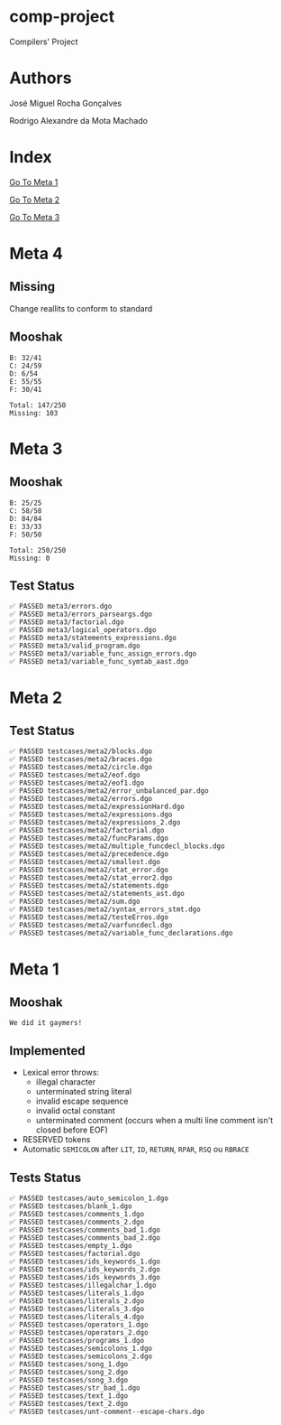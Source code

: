 # comp-project

Compilers' Project

# Authors

José Miguel Rocha Gonçalves

Rodrigo Alexandre da Mota Machado


# Index

[Go To Meta 1](#meta-1)

[Go To Meta 2](#meta-2)

[Go To Meta 3](#meta-3)

# Meta 4

## Missing

Change reallits to conform to standard

## Mooshak

```
B: 32/41
C: 24/59
D: 6/54
E: 55/55
F: 30/41

Total: 147/250
Missing: 103
```

# Meta 3

## Mooshak

```
B: 25/25
C: 58/58
D: 84/84
E: 33/33
F: 50/50

Total: 250/250
Missing: 0
```

## Test Status

```
✅ PASSED meta3/errors.dgo
✅ PASSED meta3/errors_parseargs.dgo
✅ PASSED meta3/factorial.dgo
✅ PASSED meta3/logical_operators.dgo
✅ PASSED meta3/statements_expressions.dgo
✅ PASSED meta3/valid_program.dgo
✅ PASSED meta3/variable_func_assign_errors.dgo
✅ PASSED meta3/variable_func_symtab_aast.dgo
```

# Meta 2

## Test Status

```
✅ PASSED testcases/meta2/blocks.dgo
✅ PASSED testcases/meta2/braces.dgo
✅ PASSED testcases/meta2/circle.dgo
✅ PASSED testcases/meta2/eof.dgo
✅ PASSED testcases/meta2/eof1.dgo
✅ PASSED testcases/meta2/error_unbalanced_par.dgo
✅ PASSED testcases/meta2/errors.dgo
✅ PASSED testcases/meta2/expressionHard.dgo
✅ PASSED testcases/meta2/expressions.dgo
✅ PASSED testcases/meta2/expressions_2.dgo
✅ PASSED testcases/meta2/factorial.dgo
✅ PASSED testcases/meta2/funcParams.dgo
✅ PASSED testcases/meta2/multiple_funcdecl_blocks.dgo
✅ PASSED testcases/meta2/precedence.dgo
✅ PASSED testcases/meta2/smallest.dgo
✅ PASSED testcases/meta2/stat_error.dgo
✅ PASSED testcases/meta2/stat_error2.dgo
✅ PASSED testcases/meta2/statements.dgo
✅ PASSED testcases/meta2/statements_ast.dgo
✅ PASSED testcases/meta2/sum.dgo
✅ PASSED testcases/meta2/syntax_errors_stmt.dgo
✅ PASSED testcases/meta2/testeErros.dgo
✅ PASSED testcases/meta2/varfuncdecl.dgo
✅ PASSED testcases/meta2/variable_func_declarations.dgo
```

# Meta 1

## Mooshak

```
We did it gaymers!
```

## Implemented

* Lexical error throws:
  * illegal character
  * unterminated string literal
  * invalid escape sequence
  * invalid octal constant
  * unterminated comment (occurs when a multi line comment isn't closed before EOF)
* RESERVED tokens
* Automatic `SEMICOLON` after `LIT`, `ID`, `RETURN`, `RPAR`, `RSQ` ou `RBRACE`

## Tests Status

```
✅ PASSED testcases/auto_semicolon_1.dgo
✅ PASSED testcases/blank_1.dgo
✅ PASSED testcases/comments_1.dgo
✅ PASSED testcases/comments_2.dgo
✅ PASSED testcases/comments_bad_1.dgo
✅ PASSED testcases/comments_bad_2.dgo
✅ PASSED testcases/empty_1.dgo
✅ PASSED testcases/factorial.dgo
✅ PASSED testcases/ids_keywords_1.dgo
✅ PASSED testcases/ids_keywords_2.dgo
✅ PASSED testcases/ids_keywords_3.dgo
✅ PASSED testcases/illegalchar_1.dgo
✅ PASSED testcases/literals_1.dgo
✅ PASSED testcases/literals_2.dgo
✅ PASSED testcases/literals_3.dgo
✅ PASSED testcases/literals_4.dgo
✅ PASSED testcases/operators_1.dgo
✅ PASSED testcases/operators_2.dgo
✅ PASSED testcases/programs_1.dgo
✅ PASSED testcases/semicolons_1.dgo
✅ PASSED testcases/semicolons_2.dgo
✅ PASSED testcases/song_1.dgo
✅ PASSED testcases/song_2.dgo
✅ PASSED testcases/song_3.dgo
✅ PASSED testcases/str_bad_1.dgo
✅ PASSED testcases/text_1.dgo
✅ PASSED testcases/text_2.dgo
✅ PASSED testcases/unt-comment--escape-chars.dgo
```
